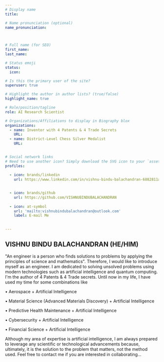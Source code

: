 ```yaml
---
# Display name
title:  

# Name pronunciation (optional)
name_pronunciation:  

 

# Full name (for SEO)
first_name:  
last_name:  

# Status emoji
status: 
  icon:  

# Is this the primary user of the site?
superuser: true

# Highlight the author in author lists? (true/false)
highlight_name: true

# Role/position/tagline
role: AI Research Scientist

# Organizations/Affiliations to display in Biography blox
organizations:
  - name: Inventor with 4 Patents & 4 Trade Secrets
    URL:  
  - name: District-Level Chess Silver Medalist
    URL:  

 
# Social network links
# Need to use another icon? Simply download the SVG icon to your `assets/media/icons/` folder.
profiles:
  
  - icon: brands/linkedin
    url: https://www.linkedin.com/in/vishnu-bindu-balachandran-6882811a2
    

  - icon: brands/github
    url: https://github.com/VISHNUBINDUBALACHANDRAN
  
  - icon: at-symbol
    url: 'mailto:vishnubindubalachandran@outlook.com'
    label: E-mail Me
    
  
---
```


## <span class="name-large">VISHNU BINDU BALACHANDRAN (HE/HIM)</span>

"An engineer is a person who finds solutions to problems by applying the principles of science and mathematics". Therefore, I would like to introduce myself as an engineer. I am dedicated to solving unsolved problems using modern technologies such as artificial intelligence and quantum computing. I'm the author of 4 Patents & 4 Trade secrets. Until now in my life, I have used my time for some combinations like 

• Aerospace + Artificial Intelligence 

• Material Science (Advanced Materials Discovery) + Artificial Intelligence

• Predictive Health Maintenance + Artificial Intelligence 

• Cybersecurity + Artificial Intelligence 

• Financial Science + Artificial Intelligence

Although my area of expertise is artificial intelligence, I am always prepared to leverage any scientific or technological advancements because, ultimately, it is the solution to the problem that matters, not the method used. Feel free to contact me if you are interested in collaborating...
